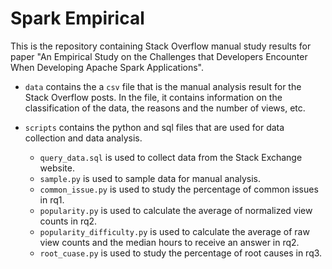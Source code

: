 # Spark Empirical
This is the repository containing Stack Overflow manual study results for paper "An Empirical Study on the Challenges that Developers Encounter When Developing Apache Spark Applications".
 - `data` contains the a `csv` file that is the manual analysis result for the Stack Overflow posts. In the file, it contains information on the classification of the data, the reasons and the number of views, etc. 
 
 - `scripts` contains the python and sql files that are used for data collection and data analysis.
    - `query_data.sql` is used to collect data from the Stack Exchange website.
    - `sample.py` is used to sample data for manual analysis.
    - `common_issue.py` is used to study the percentage of common issues in rq1. 
    - `popularity.py` is used to calculate the average of normalized view counts in rq2.
    - `popularity_difficulty.py` is used to calculate the average of raw view counts and the median hours to receive an answer in rq2.
    - `root_cuase.py` is used to study the percentage of root causes in rq3. 
